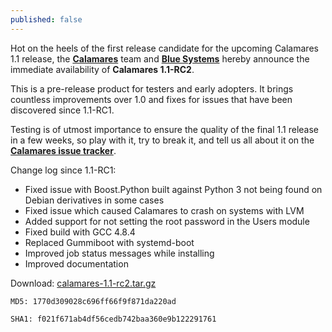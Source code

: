 ```yaml
---
published: false
---
```


Hot on the heels of the first release candidate for the upcoming Calamares 1.1 release, the [**Calamares**](http://calamares.io) team and [**Blue Systems**](http://www.blue-systems.com/) hereby announce the immediate availability of **Calamares 1.1-RC2**.

This is a pre-release product for testers and early adopters. It brings countless improvements over 1.0 and fixes for issues that have been discovered since 1.1-RC1.

Testing is of utmost importance to ensure the quality of the final 1.1 release in a few weeks, so play with it, try to break it, and tell us all about it on the [**Calamares issue tracker**](http://bugs.calamares.io).

Change log since 1.1-RC1:

* Fixed issue with Boost.Python built against Python 3 not being found on Debian derivatives in some cases
* Fixed issue which caused Calamares to crash on systems with LVM
* Added support for not setting the root password in the Users module
* Fixed build with GCC 4.8.4
* Replaced Gummiboot with systemd-boot
* Improved job status messages while installing
* Improved documentation

Download: [calamares-1.1-rc2.tar.gz](https://github.com/calamares/calamares/releases/download/v1.1-rc2/calamares-1.1-rc2.tar.gz)

`MD5: 1770d309028c696ff66f9f871da220ad`

`SHA1: f021f671ab4df56cedb742baa360e9b122291761`
